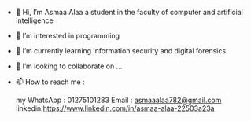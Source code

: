 - 👋 Hi, I’m Asmaa Alaa a student in the faculty of computer and artificial intelligence 
- 👀 I’m interested in programming 
- 🌱 I’m currently learning information security and digital forensics 
- 💞️ I’m looking to collaborate on ...
- 📫 How to reach me :
  
    my WhatsApp : 01275101283
    Email : asmaaalaa782@gmail.com
    linkedin:https://www.linkedin.com/in/asmaa-alaa-22503a23a

<!---
alaaasmaa/alaaasmaa is a ✨ special ✨ repository because its `README.md` (this file) appears on your GitHub profile.
You can click the Preview link to take a look at your changes.
--->
